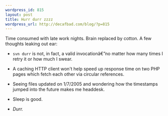 ```yaml
--- 
wordpress_id: 815
layout: post
title: Hurr durr zzzz
wordpress_url: http://decafbad.com/blog/?p=815
---
```

Time consumed with late work nights.  Brain replaced by cotton.  A few thoughts leaking out ear:

* `svn durr` is not, in fact, a valid invocationâ€”no matter how many times I retry it or how much I swear.

* A caching HTTP client won't help speed up response time on two PHP pages which fetch each other via circular references.

* Seeing files updated on 1/7/2005 and wondering how the timestamps jumped into the future makes me headdesk.

* Sleep is good.

* *Durr.*
